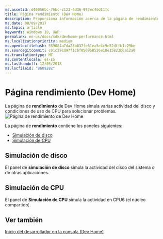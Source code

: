 ```yaml
---
ms.assetid: d40056bc-76bc-c123-4d36-973ec46d11fc
title: Página rendimiento (Dev Home)
description: Proporciona información acerca de la página de rendimiento de la aplicación Dev Home para Xbox One.
ms.date: 08/09/2017
ms.topic: article
keywords: Windows 10, UWP
permalink: en-us/docs/xdk/devhome-performance.html
ms.localizationpriority: medium
ms.openlocfilehash: 589084a7da23b037fe61ea5e4c9e52dffb1c29be
ms.sourcegitcommit: c01c29cd97f1cbf050950526e18e15823b6a12a0
ms.translationtype: MT
ms.contentlocale: es-ES
ms.lasthandoff: 12/05/2018
ms.locfileid: "8689282"
---
```

# <a name="performance-page-dev-home"></a>Página rendimiento (Dev Home)
   
  
La página de **rendimiento** de Dev Home simula varias actividad del disco y condiciones de uso de CPU para solucionar problemas.   
 ![Página de rendimiento de Dev Home](images/devhome_performance.png)   
  
La página de **rendimiento** contiene los paneles siguientes:   
 
   *  [Simulación de disco](#ID4EEB)  
   *  [Simulación de CPU](#ID4EOB)  

 
<a id="ID4EEB"></a>

   

## <a name="disk-simulation"></a>Simulación de disco  
   
  
El panel de **simulación de disco** simula la actividad del disco del sistema o de otras aplicaciones.   
  
<a id="ID4EOB"></a>

   

## <a name="cpu-simulation"></a>Simulación de CPU  
   
  
El panel de **Simulación de CPU** simula la actividad en CPU6 (el núcleo compartido).   
  
<a id="ID4EYB"></a>

   

## <a name="see-also"></a>Ver también  
 [Inicio del desarrollador en la consola (Dev Home)](dev-home.md)

  